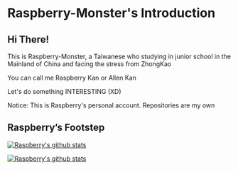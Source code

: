 # Raspberry-Monster's Introduction

## Hi There!

This is Raspberry-Monster, a Taiwanese who studying in junior school in the Mainland of China and facing the stress from ZhongKao

You can call me Raspberry Kan or Allen Kan

Let's do something INTERESTING (XD)

Notice: This is Raspberry's personal account. Repositories are my own

## Raspberry’s Footstep

[![Raspberry's github stats](https://github-readme-stats.vercel.app/api?username=Raspberry-Monster)](https://github.com/Raspberry-Monster/github-readme-stats)

[![Raspberry's github stats](https://github-readme-stats.vercel.app/api/top-langs?username=Raspberry-Monster&layout=compact)](https://github.com/Raspberry-Monster/github-readme-stats)
